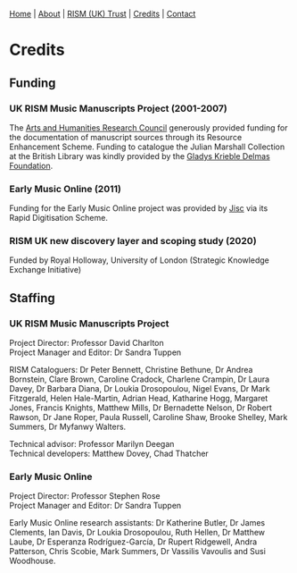 [Home](/) | [About](/about) | [RISM (UK) Trust](/rism_uk_trust) | [Credits](/acknowledgements) | [Contact](/contact)  
  
# Credits  

## Funding  

### UK RISM Music Manuscripts Project (2001-2007)  

The <a href="https://ahrc.ukri.org/" target="_blank">Arts and Humanities Research Council</a> generously provided funding for the documentation of manuscript sources through its Resource Enhancement Scheme. Funding to catalogue the Julian Marshall Collection at the British Library was kindly provided by the <a href="http://delmas.org/" target="_blank">Gladys Krieble Delmas Foundation</a>.   

### Early Music Online (2011)  

Funding for the Early Music Online project was provided by <a href="https://www.jisc.ac.uk/" target="_blank">Jisc</a> via its Rapid Digitisation Scheme.  

### RISM UK new discovery layer and scoping study (2020)  

Funded by Royal Holloway, University of London (Strategic Knowledge Exchange Initiative)
  
  
## Staffing  

### UK RISM Music Manuscripts Project  

Project Director: Professor David Charlton  
Project Manager and Editor: Dr Sandra Tuppen  

RISM Cataloguers: Dr Peter Bennett, Christine Bethune, Dr Andrea Bornstein, Clare Brown, Caroline Cradock, Charlene Crampin, Dr Laura Davey, Dr Barbara Diana, Dr Loukia Drosopoulou, Nigel Evans, Dr Mark Fitzgerald, Helen Hale-Martin, Adrian Head, Katharine Hogg, Margaret Jones, Francis Knights, Matthew Mills, Dr Bernadette Nelson, Dr Robert Rawson, Dr Jane Roper, Paula Russell, Caroline Shaw, Brooke Shelley, Mark Summers, Dr Myfanwy Walters.  

Technical advisor: Professor Marilyn Deegan  
Technical developers: Matthew Dovey, Chad Thatcher  


### Early Music Online  

Project Director: Professor Stephen Rose  
Project Manager and Editor: Dr Sandra Tuppen  

Early Music Online research assistants: Dr Katherine Butler, Dr James Clements, Ian Davis, Dr Loukia Drosopoulou, Ruth Hellen, Dr Matthew Laube, Dr Esperanza Rodríguez-García, Dr Rupert Ridgewell, Andra Patterson, Chris Scobie, Mark Summers, Dr Vassilis Vavoulis and Susi Woodhouse.   

